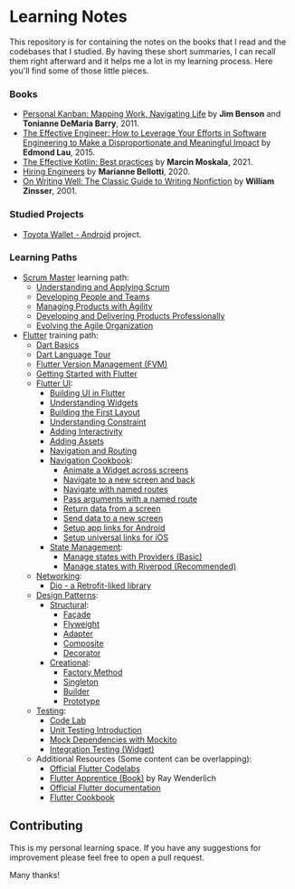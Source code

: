 # Learning Notes

This repository is for containing the notes on the books that I read and the codebases that I studied. By having these short summaries, I can recall them right afterward and it helps me a lot in my learning process. Here you'll find some of those little pieces.

### Books

* [Personal Kanban: Mapping Work, Navigating Life](books/personal-kanban.md) by **Jim Benson** and **Tonianne DeMaria Barry**, 2011.
* [The Effective Engineer: How to Leverage Your Efforts in Software Engineering to Make a Disproportionate and Meaningful Impact](books/effective-engineer.md) by **Edmond Lau**, 2015.
* [The Effective Kotlin: Best practices](books/effective-kotlin.md) by **Marcin Moskala**, 2021.
* [Hiring Engineers](books/hiring-engineers.md) by **Marianne Bellotti**, 2020.
* [On Writing Well: The Classic Guide to Writing Nonfiction](books/writing-well.md) by **William Zinsser**, 2001.

### Studied Projects

* [Toyota Wallet - Android](studied-projects/toyota-wallet-android.md) project.

### Learning Paths

* [Scrum Master](learning-paths/scrum-master) learning path:
  - [Understanding and Applying Scrum](learning-paths/scrum-master/%231-understanding-and-applying-scrum.md)
  - [Developing People and Teams](learning-paths/scrum-master/%232-developing-people-and-teams.md)
  - [Managing Products with Agility](learning-paths/scrum-master/%233-managing-products-with-agility.md)
  - [Developing and Delivering Products Professionally](learning-paths/scrum-master/%234-developing-and-delivering-products-professionally.md)
  - [Evolving the Agile Organization](learning-paths/scrum-master/%235-evolving-the-agile-organization.md)
* [Flutter](learning-paths/flutter) training path:
  - [Dart Basics](learning-paths/flutter/dart-basics.md)
  - [Dart Language Tour](learning-paths/flutter/dart-language-tour.md)
  - [Flutter Version Management (FVM)](learning-paths/flutter/flutter-version-management.md)
  - [Getting Started with Flutter](learning-paths/flutter/getting-started-with-flutter.md)
  - [Flutter UI](learning-paths/flutter/ui):
    - [Building UI in Flutter](learning-paths/flutter/ui/building-ui-flutter.md)
    - [Understanding Widgets](learning-paths/flutter/ui/understanding-widgets.md)
    - [Building the First Layout](learning-paths/flutter/ui/building-layout.md)
    - [Understanding Constraint](learning-paths/flutter/ui/understanding-constraint.md)
    - [Adding Interactivity](learning-paths/flutter/ui/adding-interactivity.md)
    - [Adding Assets](learning-paths/flutter/ui/adding-assets.md)
    - [Navigation and Routing](learning-paths/flutter/ui/navigation-and-routing.md)
    - [Navigation Cookbook](learning-paths/flutter/ui/navigation-cookbook):
      - [Animate a Widget across screens](learning-paths/flutter/ui/navigation-cookbook/animate-widget-across-screens.md)
      - [Navigate to a new screen and back](learning-paths/flutter/ui/navigation-cookbook/navigate-to-new-screen-and-back.md)
      - [Navigate with named routes](learning-paths/flutter/ui/navigation-cookbook/navigate-with-named-routes.md)
      - [Pass arguments with a named route](learning-paths/flutter/ui/navigation-cookbook/pass-arguments-to-named-route.md)
      - [Return data from a screen](learning-paths/flutter/ui/navigation-cookbook/return-data-frome-screen.md)
      - [Send data to a new screen](learning-paths/flutter/ui/navigation-cookbook/send-data-to-new-screen.md)
      - [Setup app links for Android](learning-paths/flutter/ui/navigation-cookbook/setup-app-links-android.md)
      - [Setup universal links for iOS](learning-paths/flutter/ui/navigation-cookbook/setup-universal-links-ios.md)
    - [State Management](learning-paths/flutter/ui/state-management):
      - [Manage states with Providers (Basic)](learning-paths/flutter/ui/state-management/managing-states-with-providers.md)
      - [Manage states with Riverpod (Recommended)](learning-paths/flutter/ui/state-management/managing-states-with-riverpod.md)
  - [Networking](learning-paths/flutter/networking):
    - [Dio - a Retrofit-liked library](learning-paths/flutter/networking/dio-library)
  - [Design Patterns](learning-paths/flutter/design-patterns):
    - [Structural](learning-paths/flutter/design-patterns/structural):
      - [Façade](learning-paths/flutter/design-patterns/structural/facade.md)
      - [Flyweight](learning-paths/flutter/design-patterns/structural/flyweight.md)
      - [Adapter](learning-paths/flutter/design-patterns/structural/adapter.md)
      - [Composite](learning-paths/flutter/design-patterns/structural/composite.md)
      - [Decorator](learning-paths/flutter/design-patterns/structural/decorator.md)
    - [Creational](learning-paths/flutter/design-patterns/creational):
      - [Factory Method](learning-paths/flutter/design-patterns/creational/factory-method.md)
      - [Singleton](learning-paths/flutter/design-patterns/creational/singleton.md)
      - [Builder](learning-paths/flutter/design-patterns/creational/builder.md)
      - [Prototype](learning-paths/flutter/design-patterns/creational/prototype.md)
  - [Testing](learning-paths/flutter/testing):
    - [Code Lab](learning-paths/flutter/testing/code-lab-example.md)
    - [Unit Testing Introduction](learning-paths/flutter/testing/unit-test-introduction.md)
    - [Mock Dependencies with Mockito](learning-paths/flutter/testing/mock-dependencies-mockito.md)
    - [Integration Testing (Widget)](learning-paths/flutter/testing/integration-testing.md)
  - Additional Resources (Some content can be overlapping):
    - [Official Flutter Codelabs](https://docs.flutter.dev/codelabs)
    - [Flutter Apprentice (Book)](https://www.raywenderlich.com/books/flutter-apprentice/v2.0/chapters/vi-introduction) by Ray Wenderlich
    - [Official Flutter documentation](https://docs.flutter.dev/)
    - [Flutter Cookbook](https://docs.flutter.dev/cookbook)

## Contributing

This is my personal learning space. If you have any suggestions for improvement please feel free to open a pull request.

Many thanks!
